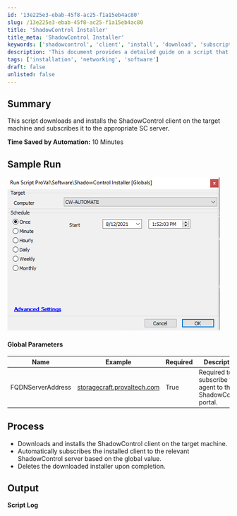 ```yaml
---
id: '13e225e3-ebab-45f8-ac25-f1a15eb4ac80'
slug: /13e225e3-ebab-45f8-ac25-f1a15eb4ac80
title: 'ShadowControl Installer'
title_meta: 'ShadowControl Installer'
keywords: ['shadowcontrol', 'client', 'install', 'download', 'subscription']
description: 'This document provides a detailed guide on a script that automates the download and installation of the ShadowControl client on a target machine, including steps for subscribing to the appropriate ShadowControl server and cleaning up after installation.'
tags: ['installation', 'networking', 'software']
draft: false
unlisted: false
---
```


## Summary

This script downloads and installs the ShadowControl client on the target machine and subscribes it to the appropriate SC server.

**Time Saved by Automation:** 10 Minutes

## Sample Run

![Sample Run](../../../static/img/docs/13e225e3-ebab-45f8-ac25-f1a15eb4ac80/image_1.png)

#### Global Parameters

| Name                  | Example                                             | Required | Description                                               |
|-----------------------|-----------------------------------------------------|----------|-----------------------------------------------------------|
| FQDNServerAddress     | [storagecraft.provaltech.com](http://storagecraft.provaltech.com) | True     | Required to subscribe the agent to the ShadowControl portal. |

## Process

- Downloads and installs the ShadowControl client on the target machine.
- Automatically subscribes the installed client to the relevant ShadowControl server based on the global value.
- Deletes the downloaded installer upon completion.

## Output

**Script Log**

